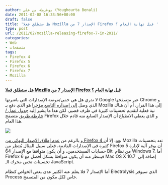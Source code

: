 ```yaml
---
author: يوغرطة بن علي (Youghourta Benali)
date: 2011-02-08 16:33:56+00:00
draft: false
title: 'هل ستطلق فعلا Mozilla الإصدار 7 من Firefox قبل نهاية العام ؟ '
type: post
url: /2011/02/mozilla-releasing-firefox-7-in-2011/
categories:
- Web
- متصفحات
tags:
- Firefox 4
- Firefox 5
- Firefox 6
- Firefox 7
- Mozilla
---
```


**[هل ستطلق فعلا Mozilla الإصدار 7 من Firefox قبل نهاية العام ؟](https://www.it-scoop.com/2011/02/mozilla-releasing-firefox-7-in-2011)**


لا ندري هل هي حمى/موضة الإصدارات التي باشرتها Google عبر متصفحها Chrome و الذي وصل [إلى إصداره التاسع مؤخرا](https://www.it-scoop.com/2011/02/google-chrome-9-final-released/) هو الذي دفع بـ Mozilla إلى هذا القرار، أم أن هناك نية فعلية لتقديم تحسينات كثيرة في ظرف قصير، لكن هذا ما يشير إليه [جدول عمل /خارطة طريق](https://wiki.mozilla.org/Firefox/Roadmap) متصفح Firefox و الذي يعطي الانطباع أن الإصدار السابع منه قادم خلال هذا العام.

[![](https://www.it-scoop.com/wp-content/uploads/2010/03/mozilla-firefox.jpg)
](https://www.it-scoop.com/2011/02/mozilla-releasing-firefox-7-in-2011)

و بالرغم من [عدم إطلاق الإصدار النهائي من Firefox 4 بعد](https://www.it-scoop.com/2011/01/firefox-4-beta-10/)، إلا أن Mozilla تعد بتحسينات كثيرة في الإصدارات القادمة، فعلى سبيل المثال يُنتظر من Firefox 5 أن يوفر آلية لإدارة حسابات المستخدمين، و أن يكون متوافقا مع الإصدار 64 Bit  من نظام Windows 7. أما Firefox 6 فينتظر منه أن يكون متوافقا بشكل أفضل مع Mac OS X 10.7  إضافة إلى تحسينات تخص محرك الـ JavaScript.

أما الإصدار 7 فلا يعلم عنه الكثير عدى بعض الخواص كنظام Electrolysis الذي سيوفر Process خاص لكل مكون من المتصفح.
